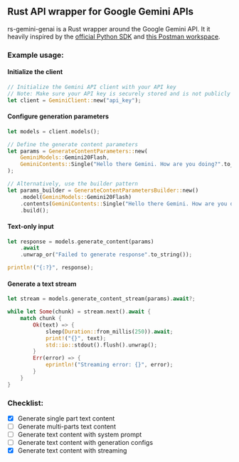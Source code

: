## Rust API wrapper for Google Gemini APIs

rs-gemini-genai is a Rust wrapper around the Google Gemini API. It it heavily inspired by the [official Python SDK](https://github.com/googleapis/python-genai) and [this Postman workspace](https://www.postman.com/ai-on-postman/google-gemini-apis/overview).

### Example usage:
#### Initialize the client
```rust
// Initialize the Gemini API client with your API key
// Note: Make sure your API key is securely stored and is not publicly exposed
let client = GeminiClient::new("api_key");
```

#### Configure generation parameters
```rust
let models = client.models();

// Define the generate content parameters
let params = GenerateContentParameters::new(
    GeminiModels::Gemini20Flash,
    GeminiContents::Single("Hello there Gemini. How are you doing?".to_string()),
);

// Alternatively, use the builder pattern
let params_builder = GenerateContentParametersBuilder::new()
    .model(GeminiModels::Gemini20Flash)
    .contents(GeminiContents::Single("Hello there Gemini. How are you doing?".to_string()))
    .build();
```
#### Text-only input
```rust
let response = models.generate_content(params)
    .await
    .unwrap_or("Failed to generate response".to_string());

println!("{:?}", response);
```
#### Generate a text stream
```rust
let stream = models.generate_content_stream(params).await?;

while let Some(chunk) = stream.next().await {
    match chunk {
        Ok(text) => {
            sleep(Duration::from_millis(250)).await;
            print!("{}", text);
            std::io::stdout().flush().unwrap();
        }
        Err(error) => {
            eprintln!("Streaming error: {}", error);
        }
    }
}
```
### Checklist:

- [x] Generate single part text content
- [ ] Generate multi-parts text content
- [ ] Generate text content with system prompt
- [ ] Generate text content with generation configs
- [x] Generate text content with streaming